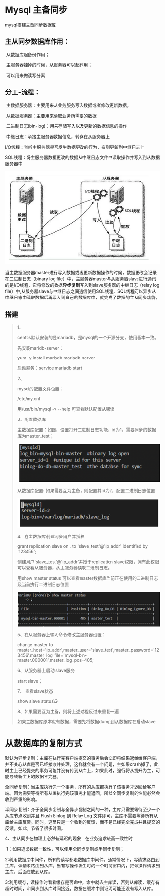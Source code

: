 # Mysql 主备同步


mysql搭建主备同步数据库

<!--more-->

  ## 主从同步数据库作用：

​    从数据库起备份作用；

​    主服务器挂掉的时候，从服务器可以起作用；

​    可以用来做读写分离 

  ## 分工-流程：

​    主数据服务器：主要用来从业务服务写入数据或者修改更新数据。

​    从数据服务器：主要用来读取业务所需要的数据

​    二进制日志(bin-log)：用来存储写入以及更新的数据信息的操作

​    中继日志：承接主服务器数据信息，转存在从服务器上

​    I/O线程：监听主服务器是否发生数据更改的行为，有则更新到中继日志上

​    SQL线程：将主服务器数据更改的数据从中继日志文件中读取操作并写入到从数据服务器中

![master-slave.png](/img/master-slave.png)

​	当主数据服务器master进行写入数据或者更新数据操作的时候，数据更改会记录在二进制日志（binary log file）中，主服务器master与从服务器slave进行通讯的是I/O线程，它将修改的数据**异步复制**写入到slave服务器的中继日志（relay log file）中,从服务器slave与中继日志之间通信使用SQL线程，SQL线程可以异步从中继日志中读取数据后再写入到自己的数据库中，就完成了数据的主从同步功能。

## 搭建

> 1、
>
> centos默认安装的是mariadb，是mysql的一个开源分支，使用基本一致。
>
> 先安装maridb-server：
>
> yum -y install mariadb mariadb-server
>
> 启动服务：service mariadb start
>
> 2、 
>
> mysql的配置文件位置：
>
> /etc/my.cnf
>
> 用/usr/bin/mysql -v --help 可查看默认配置从哪读
>
> 3、配置数据库
>
> 主数据库配置：如图，设置打开二进制日志功能，id为1，需要同步的数据库为master_test；
>
> ![master_sql](/img/master_sql.png)
>
> 从数据库配置:  如果需要互为主备，则配置其id为2，配置二进制日志位置
>
> ![slave_sql](/img/slave_sql.png)
>
> 4、在主数据库创建同步用户并授权
>
> grant replication slave on *.* to 'slave_test'@'ip_addr' identified by '123456';
>
> 创建用户'slave_test'@'ip_addr'并授于replication slave权限，拥有此权限可以查看从服务器，从主服务器读取二进制日志。
>
> 用show master status 可以查看master数据库当前正在使用的二进制日志及当前执行二进制日志位置
>
> ![image-20220114204634830](/img/master_status.png)
>
> 5、在从服务器上输入命令修改主服务器设置：
>
> change master to master_host='ip_addr',master_user='slave_test',master_password='123456',master_log_file='mysql-bin-master.000001',master_log_pos=405;
>
> 6、从服务器上启动 slave服务
>
> start slave；
>
> 7、 查看slave状态
>
> show slave status\G
>
> 8、如果需要互为主备，则将上述过程反过来重复一遍
>
> 如果主数据库原本就有数据，需要先将数据dump到从数据库在启动slave

# 从数据库的复制方式

默认为异步复制：主库在执行完客户端提交的事务后会立即将结果返给给客户端，并不关心从库是否已经接收并处理，这样就会有一个问题，主如果crash掉了，此时主上已经提交的事务可能并没有传到从库上，如果此时，强行将从提升为主，可能导致新主上的数据不完整。

全同步复制：当主库执行完一个事务，所有的从库都执行了该事务才返回给客户端。因为需要等待所有从库执行完该事务才能返回，所以全同步复制的性能必然会收到严重的影响。

半同步复制：介于全同步复制与全异步复制之间的一种，主库只需要等待至少一个从库节点收到并且 Flush Binlog 到 Relay Log 文件即可，主库不需要等待所有从库给主库反馈。同时，这里只是一个收到的反馈，而不是已经完全完成并且提交的反馈，如此，节省了很多时间。

4、主从同步在物理上必然有延迟的现象，在业务追求较高一致性时 

​	1：如果追求数据一致性，可以使用全同步复制或半同步复制；

​	2:利用数据库中间件，所有的读写都走数据库中间件，通常情况下，写请求路由到主库，读请求路由到从库。当有写操作发生时的一个时间窗口内，把读操作请求到主库，后面在放到从库。

​	3:利用缓存，读操作时看看缓存是否命中，命中就去主库读，否则从库读，缓存有超时时间，和同步到从库时间接近，数据在缓冲中则证明可能还没有写入从库。
